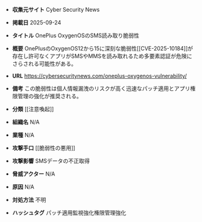 - **収集元サイト**
Cyber Security News

- **掲載日**
2025-09-24

- **タイトル**
OnePlus OxygenOSのSMS読み取り脆弱性

- **概要**
OnePlusのOxygenOS12から15に深刻な脆弱性[[CVE-2025-10184]]が存在し許可なくアプリがSMSやMMSを読み取れるため多要素認証が危険にさらされる可能性がある。

- **URL**
https://cybersecuritynews.com/oneplus-oxygenos-vulnerability/

- **備考**
この脆弱性は個人情報漏洩のリスクが高く迅速なパッチ適用とアプリ権限管理の強化が推奨される。

- **分類**
[[注意喚起]]

- **組織名**
N/A

- **業種**
N/A

- **攻撃手口**
[[脆弱性の悪用]]

- **攻撃影響**
SMSデータの不正取得

- **脅威アクター**
N/A

- **原因**
N/A

- **対処方法**
不明

- **ハッシュタグ**
パッチ適用監視強化権限管理強化
